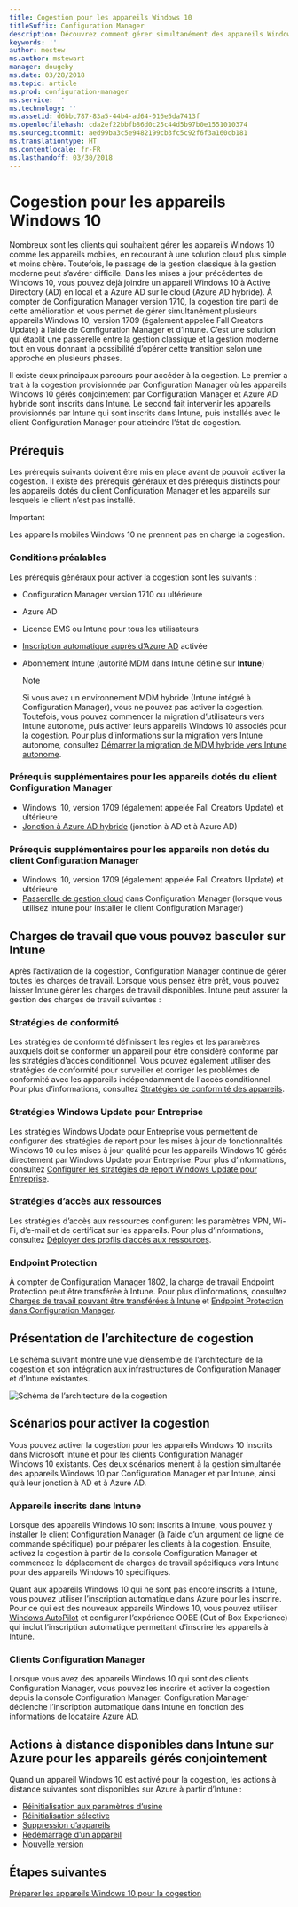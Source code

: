 ```yaml
---
title: Cogestion pour les appareils Windows 10
titleSuffix: Configuration Manager
description: Découvrez comment gérer simultanément des appareils Windows 10 à l’aide de Configuration Manager et Microsoft Intune.
keywords: ''
author: mestew
ms.author: mstewart
manager: dougeby
ms.date: 03/28/2018
ms.topic: article
ms.prod: configuration-manager
ms.service: ''
ms.technology: ''
ms.assetid: d6bbc787-83a5-44b4-ad64-016e5da7413f
ms.openlocfilehash: cda2ef22bbfb86d0c25c44d5b97b0e1551010374
ms.sourcegitcommit: aed99ba3c5e9482199cb3fc5c92f6f3a160cb181
ms.translationtype: HT
ms.contentlocale: fr-FR
ms.lasthandoff: 03/30/2018
---
```

# <a name="co-management-for-windows-10-devices"></a>Cogestion pour les appareils Windows 10    
<!-- 1350871 -->
Nombreux sont les clients qui souhaitent gérer les appareils Windows 10 comme les appareils mobiles, en recourant à une solution cloud plus simple et moins chère. Toutefois, le passage de la gestion classique à la gestion moderne peut s’avérer difficile. Dans les mises à jour précédentes de Windows 10, vous pouvez déjà joindre un appareil Windows 10 à Active Directory (AD) en local et à Azure AD sur le cloud (Azure AD hybride). À compter de Configuration Manager version 1710, la cogestion tire parti de cette amélioration et vous permet de gérer simultanément plusieurs appareils Windows 10, version 1709 (également appelée Fall Creators Update) à l’aide de Configuration Manager et d’Intune. C’est une solution qui établit une passerelle entre la gestion classique et la gestion moderne tout en vous donnant la possibilité d’opérer cette transition selon une approche en plusieurs phases. 

Il existe deux principaux parcours pour accéder à la cogestion.  Le premier a trait à la cogestion provisionnée par Configuration Manager où les appareils Windows 10 gérés conjointement par Configuration Manager et Azure AD hybride sont inscrits dans Intune. Le second fait intervenir les appareils provisionnés par Intune qui sont inscrits dans Intune, puis installés avec le client Configuration Manager pour atteindre l’état de cogestion.

## <a name="prerequisites"></a>Prérequis
Les prérequis suivants doivent être mis en place avant de pouvoir activer la cogestion. Il existe des prérequis généraux et des prérequis distincts pour les appareils dotés du client Configuration Manager et les appareils sur lesquels le client n’est pas installé.

> [!IMPORTANT]
> Les appareils mobiles Windows 10 ne prennent pas en charge la cogestion.

### <a name="general-prerequisites"></a>Conditions préalables
Les prérequis généraux pour activer la cogestion sont les suivants :  

- Configuration Manager version 1710 ou ultérieure
- Azure AD
- Licence EMS ou Intune pour tous les utilisateurs
- [Inscription automatique auprès d’Azure AD](https://docs.microsoft.com/intune/windows-enroll#enable-windows-10-automatic-enrollment) activée
- Abonnement Intune &#40;autorité MDM dans Intune définie sur **Intune**&#41;


   > [!Note]  
   > Si vous avez un environnement MDM hybride (Intune intégré à Configuration Manager), vous ne pouvez pas activer la cogestion. Toutefois, vous pouvez commencer la migration d’utilisateurs vers Intune autonome, puis activer leurs appareils Windows 10 associés pour la cogestion. Pour plus d’informations sur la migration vers Intune autonome, consultez [Démarrer la migration de MDM hybride vers Intune autonome](/sccm/mdm/deploy-use/migrate-hybridmdm-to-intunesa).

### <a name="additional-prerequisites-for-devices-with-the-configuration-manager-client"></a>Prérequis supplémentaires pour les appareils dotés du client Configuration Manager
- Windows  10, version 1709 (également appelée Fall Creators Update) et ultérieure
- [Jonction à Azure AD hybride](https://docs.microsoft.com/azure/active-directory/device-management-hybrid-azuread-joined-devices-setup) (jonction à AD et à Azure AD)

### <a name="additional-prerequisites-for-devices-without-the-configuration-manager-client"></a>Prérequis supplémentaires pour les appareils non dotés du client Configuration Manager
- Windows  10, version 1709 (également appelée Fall Creators Update) et ultérieure
- [Passerelle de gestion cloud](/sccm/core/clients/manage/manage-clients-internet#cloud-management-gateway) dans Configuration Manager (lorsque vous utilisez Intune pour installer le client Configuration Manager)

## <a name="workloads-you-can-switch-to-intune"></a>Charges de travail que vous pouvez basculer sur Intune
Après l’activation de la cogestion, Configuration Manager continue de gérer toutes les charges de travail. Lorsque vous pensez être prêt, vous pouvez laisser Intune gérer les charges de travail disponibles. Intune peut assurer la gestion des charges de travail suivantes :   

### <a name="compliance-policies"></a>Stratégies de conformité
Les stratégies de conformité définissent les règles et les paramètres auxquels doit se conformer un appareil pour être considéré conforme par les stratégies d’accès conditionnel. Vous pouvez également utiliser des stratégies de conformité pour surveiller et corriger les problèmes de conformité avec les appareils indépendamment de l'accès conditionnel. Pour plus d’informations, consultez [Stratégies de conformité des appareils](/sccm/mdm/deploy-use/device-compliance-policies).  

### <a name="windows-update-for-business-policies"></a>Stratégies Windows Update pour Entreprise
Les stratégies Windows Update pour Entreprise vous permettent de configurer des stratégies de report pour les mises à jour de fonctionnalités Windows 10 ou les mises à jour qualité pour les appareils Windows 10 gérés directement par Windows Update pour Entreprise. Pour plus d’informations, consultez [Configurer les stratégies de report Windows Update pour Entreprise](/sccm/sum/deploy-use/integrate-windows-update-for-business-windows-10#configure-windows-update-for-business-deferral-policies).  

### <a name="resource-access-policies"></a>Stratégies d’accès aux ressources
Les stratégies d’accès aux ressources configurent les paramètres VPN, Wi-Fi, d’e-mail et de certificat sur les appareils. Pour plus d’informations, consultez [Déployer des profils d’accès aux ressources](/sccm/protect/deploy-use/deploy-wifi-vpn-email-cert-profiles).

### <a name="endpoint-protection"></a>Endpoint Protection 
<!-- 1357365 -->
À compter de Configuration Manager 1802, la charge de travail Endpoint Protection peut être transférée à Intune. Pour plus d’informations, consultez [Charges de travail pouvant être transférées à Intune](/sccm/core/clients/manage/co-management-switch-workloads.md#Workloads-able-to-be-transitioned-to-Intune) et [Endpoint Protection dans Configuration Manager](/sccm/protect/deploy-use/endpoint-protection).

## <a name="architectural-overview-for-co-management"></a>Présentation de l’architecture de cogestion
Le schéma suivant montre une vue d’ensemble de l’architecture de la cogestion et son intégration aux infrastructures de Configuration Manager et d’Intune existantes.

![Schéma de l’architecture de la cogestion](./media/co-management-arch.svg)

## <a name="scenarios-to-enable-co-management"></a>Scénarios pour activer la cogestion  
Vous pouvez activer la cogestion pour les appareils Windows 10 inscrits dans Microsoft Intune et pour les clients Configuration Manager Windows 10 existants. Ces deux scénarios mènent à la gestion simultanée des appareils Windows 10 par Configuration Manager et par Intune, ainsi qu’à leur jonction à AD et à Azure AD.  

### <a name="devices-enrolled-in-intune"></a>Appareils inscrits dans Intune  
Lorsque des appareils Windows 10 sont inscrits à Intune, vous pouvez y installer le client Configuration Manager (à l’aide d’un argument de ligne de commande spécifique) pour préparer les clients à la cogestion. Ensuite, activez la cogestion à partir de la console Configuration Manager et commencez le déplacement de charges de travail spécifiques vers Intune pour des appareils Windows 10 spécifiques.  

Quant aux appareils Windows 10 qui ne sont pas encore inscrits à Intune, vous pouvez utiliser l’inscription automatique dans Azure pour les inscrire. Pour ce qui est des nouveaux appareils Windows 10, vous pouvez utiliser [Windows AutoPilot](https://docs.microsoft.com/intune/enrollment-autopilot) et configurer l’expérience OOBE (Out of Box Experience) qui inclut l’inscription automatique permettant d’inscrire les appareils à Intune.  

### <a name="configuration-manager-clients"></a>Clients Configuration Manager
Lorsque vous avez des appareils Windows 10 qui sont des clients Configuration Manager, vous pouvez les inscrire et activer la cogestion depuis la console Configuration Manager. Configuration Manager déclenche l’inscription automatique dans Intune en fonction des informations de locataire Azure AD.  


## <a name="remote-actions-available-in-intune-on-azure-for-co-managed-devices"></a>Actions à distance disponibles dans Intune sur Azure pour les appareils gérés conjointement
Quand un appareil Windows 10 est activé pour la cogestion, les actions à distance suivantes sont disponibles sur Azure à partir d’Intune :  
- [Réinitialisation aux paramètres d’usine](https://docs.microsoft.com/intune/devices-wipe#factory-reset)
- [Réinitialisation sélective](https://docs.microsoft.com/intune/apps-selective-wipe)
- [Suppression d’appareils](https://docs.microsoft.com/intune/devices-wipe#delete-devices-from-the-azure-active-directory-portal)
- [Redémarrage d’un appareil](https://docs.microsoft.com/intune/device-restart)
- [Nouvelle version](https://docs.microsoft.com/intune/device-fresh-start)

## <a name="next-steps"></a>Étapes suivantes
[Préparer les appareils Windows 10 pour la cogestion](co-management-prepare.md)